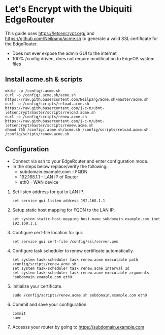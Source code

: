 # Let's Encrypt with the Ubiquiti EdgeRouter

This guide uses <https://letsencrypt.org/> and <https://github.com/Neilpang/acme.sh>
to generate a valid SSL certificate for the EdgeRouter.

* Does not ever expose the admin GUI to the internet
* 100% /config driven, does not require modification to EdgeOS system files

## Install acme.sh & scripts
```
mkdir -p /config/.acme.sh
curl -o /config/.acme.sh/acme.sh https://raw.githubusercontent.com/Neilpang/acme.sh/master/acme.sh
curl -o /config/scripts/reload.acme.sh https://raw.githubusercontent.com/j-c-m/ubnt-letsencrypt/master/scripts/reload.acme.sh
curl -o /config/scripts/renew.acme.sh https://raw.githubusercontent.com/j-c-m/ubnt-letsencrypt/master/scripts/renew.acme.sh
chmod 755 /config/.acme.sh/acme.sh /config/scripts/reload.acme.sh /config/scripts/renew.acme.sh
```

## Configuration

* Connect via ssh to your EdgeRouter and enter configuration mode.
* In the steps below replace/verify the following:
  * subdomain.example.com - FQDN
  * 192.168.1.1 - LAN IP of Router
  * eth0 - WAN device

1. Set listen address for gui to LAN IP.
    ```
    set service gui listen-address 192.168.1.1
    ```
2. Setup static host mapping for FQDN to the LAN IP.
    ```
    set system static-host-mapping host-name subdomain.example.com inet 192.168.1.1
    ```
3. Configure cert-file location for gui.
    ```
    set service gui cert-file /config/ssl/server.pem
    ```
4. Configure task scheduler to renew certificate automatically.
    ```
    set system task-scheduler task renew.acme executable path /config/scripts/renew.acme.sh
    set system task-scheduler task renew.acme interval 1d
    set system task-scheduler task renew.acme executable arguments 'subdomain.example.com eth0'
    ```
5. Initialize your certificate.
    ```
    sudo /config/scripts/renew.acme.sh subdomain.example.com eth0
    ```
6. Commit and save your configuration.
    ```
    commit
    save
    ```
7. Accesss your router by going to <https://subdomain.example.com>